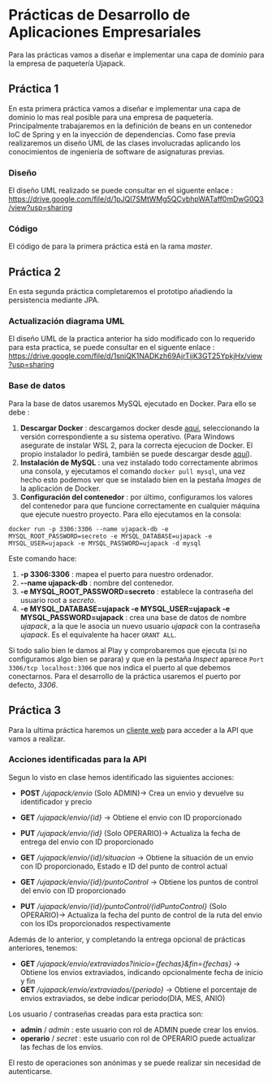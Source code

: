 # Prácticas de Desarrollo de Aplicaciones Empresariales
Para las prácticas vamos a diseñar e implementar una capa de dominio para la empresa de paquetería Ujapack.

## Práctica 1
En esta primera práctica vamos a diseñar e implementar una capa de dominio lo mas real posible
para una empresa de paquetería. Principalmente trabajaremos en la definición de beans en un
contenedor IoC de Spring y en la inyección de dependencias. Como fase previa realizaremos un
diseño UML de las clases involucradas aplicando los conocimientos de ingeniería de software de
asignaturas previas.

### Diseño
El diseño UML realizado se puede consultar en el siguente enlace :
https://drive.google.com/file/d/1pJQl7SMtWMg5QCvbhpWATaff0mDwG0Q3/view?usp=sharing

### Código
El código de para la primera práctica está en la rama _master_.

## Práctica 2
En esta segunda práctica completaremos el prototipo añadiendo la persistencia mediante JPA.

### Actualización diagrama UML
El diseño UML de la practica anterior ha sido modificado con lo requerido para esta practica, se puede consultar en el siguente enlace :
https://drive.google.com/file/d/1sniQK1NADKzh69AjrTijK3GT25YpkjHx/view?usp=sharing

### Base de datos
Para la base de datos usaremos MySQL ejecutado en Docker. Para ello se debe :

1. **Descargar Docker** : descargamos docker desde [aquí](https://www.docker.com/get-started), seleccionando la versión correspondiente a su sistema operativo. (Para Windows asegurate de instalar WSL 2, para la correcta ejecucion de Docker. El propio instalador lo pedirá, también se puede descargar desde [aquí](https://wslstorestorage.blob.core.windows.net/wslblob/wsl_update_x64.msi)).
2. **Instalación de MySQL** : una vez instalado todo correctamente abrimos una consola, y ejecutamos el comando `docker pull mysql`, una vez hecho esto podemos ver que se instalado bien en la pestaña _Images_ de la aplicación de Docker.
3. **Configuración del contenedor** : por último, configuramos los valores del contenedor para que funcione correctamente en cualquier máquina que ejecute nuestro proyecto. Para ello ejecutamos en la consola:
```
docker run -p 3306:3306 --name ujapack-db -e MYSQL_ROOT_PASSWORD=secreto -e MYSQL_DATABASE=ujapack -e MYSQL_USER=ujapack -e MYSQL_PASSWORD=ujapack -d mysql
```
Este comando hace:

1. **-p 3306:3306** : mapea el puerto para nuestro ordenador.
2. **--name ujapack-db** : nombre del contenedor.
3. **-e MYSQL_ROOT_PASSWORD=secreto** : establece la contraseña del usuario root a _secreto_.
4. **-e MYSQL_DATABASE=ujapack -e MYSQL_USER=ujapack -e MYSQL_PASSWORD=ujapack** : crea una base de datos de nombre _ujapack_, a la que le asocia un nuevo usuario _ujapack_ con la contraseña _ujapack_. Es el equivalente ha hacer `GRANT ALL`.

Si todo salio bien le damos al Play y comprobaremos que ejecuta (si no configuramos algo bien se parara) y que en la pestaña _Inspect_ aparece `Port 3306/tcp localhost:3306` que nos indica el puerto al que debemos conectarnos. Para el desarrollo de la práctica usaremos el puerto por defecto, _3306_.

## Práctica 3
Para la ultima práctica haremos un [cliente web](https://gitlab.com/sjm00010/dae-cliente-web) para acceder a la API que vamos a realizar.

### Acciones identificadas para la API
Segun lo visto en clase hemos identificado las siguientes acciones:
- **POST** */ujapack/envio* (Solo ADMIN)-> Crea un envio y devuelve su identificador y precio

- **GET** */ujapack/envio/{id}* -> Obtiene el envio con ID proporcionado
- **PUT** */ujapack/envio/{id}* (Solo OPERARIO)-> Actualiza la fecha de entrega del envio con ID proporcionado

- **GET** */ujapack/envio/{id}/situacion* -> Obtiene la situación de un envio con ID proporcionado, Estado e ID del punto de control actual

- **GET** */ujapack/envio/{id}/puntoControl* -> Obtiene los puntos de control del envio con ID proporcionado
- **PUT** */ujapack/envio/{id}/puntoControl/{idPuntoControl}* (Solo OPERARIO)-> Actualiza la fecha del punto de control de la ruta del envio con los IDs proporcionados respectivamente

Además de lo anterior, y completando la entrega opcional de prácticas anteriores, tenemos:
- **GET** */ujapack/envio/extraviados?inicio={fechas}&fin={fechas}* -> Obtiene los envios extraviados, indicando opcionalmente fecha de inicio y fin
- **GET** */ujapack/envio/extraviados/{periodo}* -> Obtiene el porcentaje de envios extraviados, se debe indicar periodo(DIA, MES, ANIO)

Los usuario / contraseñas creadas para esta practica son:
- **admin** / *admin* : este usuario con rol de ADMIN puede crear los envios.
- **operario** / *secret* : este usuario con rol de OPERARIO puede actualizar las fechas de los envíos.

El resto de operaciones son anónimas y se puede realizar sin necesidad de autenticarse.